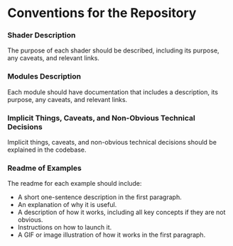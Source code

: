 
# Conventions for the Repository

### Shader Description

The purpose of each shader should be described, including its purpose, any caveats, and relevant links.

### Modules Description

Each module should have documentation that includes a description, its purpose, any caveats, and relevant links.

### Implicit Things, Caveats, and Non-Obvious Technical Decisions

Implicit things, caveats, and non-obvious technical decisions should be explained in the codebase.

### Readme of Examples

The readme for each example should include:

- A short one-sentence description in the first paragraph.
- An explanation of why it is useful.
- A description of how it works, including all key concepts if they are not obvious.
- Instructions on how to launch it.
- A GIF or image illustration of how it works in the first paragraph.
